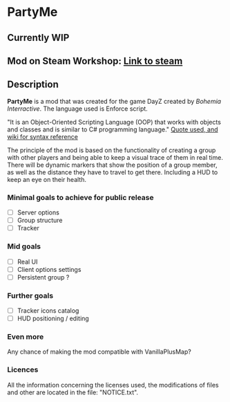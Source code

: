 # PartyMe
## Currently WIP

## Mod on Steam Workshop: [Link to steam](https://steamcommunity.com/sharedfiles/filedetails/?id=1582671564)

## Description

**PartyMe** is a mod that was created for the game DayZ created by *Bohemia Interractive*. The language used is Enforce script.

"It is an Object-Oriented Scripting Language (OOP) that works with objects and classes and is similar to C# programming language."
[Quote used, and wiki for syntax reference](https://community.bistudio.com/wiki/DayZ:Enforce_Script_Syntax)

The principle of the mod is based on the functionality of creating a group with other players and being able to keep a visual trace of them in real time.
There will be dynamic markers that show the position of a group member, as well as the distance they have to travel to get there. Including a HUD to keep an eye on their health.

### Minimal goals to achieve for public release
- [ ] Server options
- [ ] Group structure
- [ ] Tracker

### Mid goals
- [ ] Real UI
- [ ] Client options settings
- [ ] Persistent group ?

### Further goals
- [ ] Tracker icons catalog
- [ ] HUD positioning / editing

### Even more
Any chance of making the mod compatible with VanillaPlusMap?

### Licences
All the information concerning the licenses used, the modifications of files and other are located in the file: "NOTICE.txt".